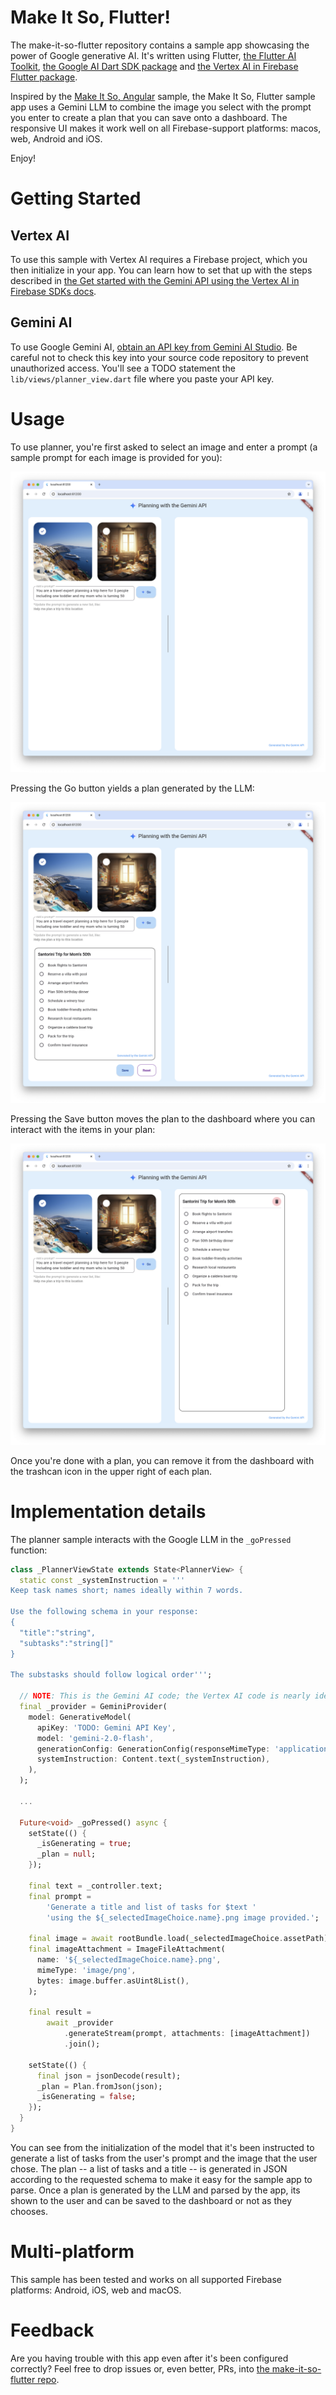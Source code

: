 # Make It So, Flutter!

The make-it-so-flutter repository contains a sample app showcasing the power of
Google generative AI. It's written using Flutter, [the Flutter AI
Toolkit](https://docs.flutter.dev/ai-toolkit), [the Google AI Dart SDK
package](https://pub.dev/packages/google_generative_ai) and [the Vertex AI in
Firebase Flutter package](https://pub.dev/packages/firebase_vertexai).

Inspired by the [Make It So,
Angular](https://github.com/FirebaseExtended/make-it-so-angular) sample, the
Make It So, Flutter sample app uses a Gemini LLM to combine the image you select
with the prompt you enter to create a plan that you can save onto a dashboard.
The responsive UI makes it work well on all Firebase-support platforms: macos,
web, Android and iOS.

Enjoy!

# Getting Started

## Vertex AI
To use this sample with Vertex AI requires a Firebase project, which you then
initialize in your app. You can learn how to set that up with the steps
described in [the Get started with the Gemini API using the Vertex AI in
Firebase SDKs
docs](https://firebase.google.com/docs/vertex-ai/get-started?platform=flutter).

## Gemini AI
To use Google Gemini AI, [obtain an API key from Gemini AI
Studio](https://aistudio.google.com/app/apikey). Be careful not to check this
key into your source code repository to prevent unauthorized access. You'll see
a TODO statement the `lib/views/planner_view.dart` file where you paste your API
key.

# Usage

To use planner, you're first asked to select an image and enter a prompt (a
sample prompt for each image is provided for you):

![initial screen](README/screenshot1.png)

Pressing the Go button yields a plan generated by the LLM:

![generated a plan](README/screenshot2.png)

Pressing the Save button moves the plan to the dashboard where you can interact
with the items in your plan:

![plan dashboard](README/screenshot3.png)

Once you're done with a plan, you can remove it from the dashboard with the
trashcan icon in the upper right of each plan.

# Implementation details

The planner sample interacts with the Google LLM in the `_goPressed` function:

```dart
class _PlannerViewState extends State<PlannerView> {
  static const _systemInstruction = '''
Keep task names short; names ideally within 7 words.

Use the following schema in your response:
{
  "title":"string",
  "subtasks":"string[]"
}

The substasks should follow logical order''';

  // NOTE: This is the Gemini AI code; the Vertex AI code is nearly identical
  final _provider = GeminiProvider(
    model: GenerativeModel(
      apiKey: 'TODO: Gemini API Key',
      model: 'gemini-2.0-flash',
      generationConfig: GenerationConfig(responseMimeType: 'application/json'),
      systemInstruction: Content.text(_systemInstruction),
    ),
  );

  ...

  Future<void> _goPressed() async {
    setState(() {
      _isGenerating = true;
      _plan = null;
    });

    final text = _controller.text;
    final prompt =
        'Generate a title and list of tasks for $text '
        'using the ${_selectedImageChoice.name}.png image provided.';

    final image = await rootBundle.load(_selectedImageChoice.assetPath);
    final imageAttachment = ImageFileAttachment(
      name: '${_selectedImageChoice.name}.png',
      mimeType: 'image/png',
      bytes: image.buffer.asUint8List(),
    );

    final result =
        await _provider
            .generateStream(prompt, attachments: [imageAttachment])
            .join();

    setState(() {
      final json = jsonDecode(result);
      _plan = Plan.fromJson(json);
      _isGenerating = false;
    });
  }
}
```

You can see from the initialization of the model that it's been instructed to
generate a list of tasks from the user's prompt and the image that the user
chose. The plan -- a list of tasks and a title -- is generated in JSON according
to the requested schema to make it easy for the sample app to parse. Once a plan
is generated by the LLM and parsed by the app, its shown to the user and can be
saved to the dashboard or not as they chooses.

# Multi-platform

This sample has been tested and works on all supported Firebase platforms:
Android, iOS, web and macOS.

# Feedback

Are you having trouble with this app even after it's been configured correctly?
Feel free to drop issues or, even better, PRs, into [the make-it-so-flutter
repo](https://github.com/FirebaseExtended/make-it-so-flutter).